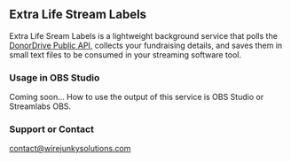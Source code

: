 ## Extra Life Stream Labels

Extra Life Sream Labels is a lightweight background service that polls the [DonorDrive Public API](https://github.com/DonorDrive/PublicAPI), collects your fundraising details, and saves them in small text files to be consumed in your streaming software tool.

### Usage in OBS Studio

Coming soon... How to use the output of this service is OBS Studio or Streamlabs OBS.

### Support or Contact

contact@wirejunkysolutions.com
